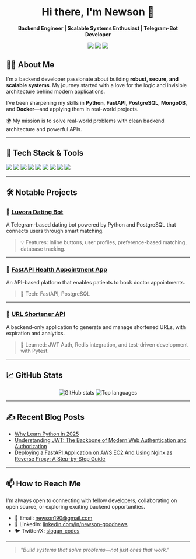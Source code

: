 <h1 align="center">Hi there, I'm Newson 👋</h1>

<p align="center">
  <strong>Backend Engineer | Scalable Systems Enthusiast | Telegram-Bot Developer</strong>
</p>

<p align="center">
  <a href="https://www.linkedin.com/in/newson-goodnews/"><img src="https://img.shields.io/badge/LinkedIn-Connect-blue?logo=linkedin" /></a>
  <a href="mailto:newson190@gmail.com"><img src="https://img.shields.io/badge/Gmail-Contact-red?logo=gmail" /></a>
  <a href="https://github.com/Slogan101"><img src="https://img.shields.io/badge/GitHub-Follow-black?logo=github" /></a>
</p>

## 👨‍💻 About Me

I'm a backend developer passionate about building **robust, secure, and scalable systems**. My journey started with a love for the logic and invisible architecture behind modern applications.

I’ve been sharpening my skills in **Python**, **FastAPI**, **PostgreSQL**, **MongoDB**, and **Docker**—and applying them in real-world projects.

🌍 My mission is to solve real-world problems with clean backend architecture and powerful APIs.

---

## 🚀 Tech Stack & Tools

<p>
  <img src="https://img.shields.io/badge/Python-3.x-blue?logo=python" />
  <img src="https://img.shields.io/badge/FastAPI-Speed%20and%20Flexibility-0ba360?logo=fastapi" />
  <img src="https://img.shields.io/badge/Flask-Microframework-000000?logo=flask" />
  <img src="https://img.shields.io/badge/PostgreSQL-Relational%20DB-336791?logo=postgresql" />
  <img src="https://img.shields.io/badge/MySQL-Database-4479A1?logo=mysql" />
  <img src="https://img.shields.io/badge/MongoDB-NoSQL-4ea94b?logo=mongodb" />
  <img src="https://img.shields.io/badge/Git-Version%20Control-F05032?logo=git" />
  <img src="https://img.shields.io/badge/Docker-Containerized-2496ED?logo=docker" />
  <img src="https://img.shields.io/badge/Linux-CLI-000000?logo=linux" />
</p>

---

## 🛠️ Notable Projects

### 🔗 [Luvora Dating Bot](https://github.com/(private)/luvora-telegram-dating-bot)
A Telegram-based dating bot powered by Python and PostgreSQL that connects users through smart matching.

> 💡 Features: Inline buttons, user profiles, preference-based matching, database tracking.

---

### 🔗 [FastAPI Health Appointment App](https://github.com/Slogan101/Hospital_appointment_app)
An API-based platform that enables patients to book doctor appointments.

> 🚀 Tech: FastAPI, PostgreSQL

---

### 🔗 [URL Shortener API](https://github.com//url-shortener-api)
A backend-only application to generate and manage shortened URLs, with expiration and analytics.

> 🧠 Learned: JWT Auth, Redis integration, and test-driven development with Pytest.

---

## 📈 GitHub Stats

<p align="center">
  <img src="https://github-readme-stats.vercel.app/api?username=Slogan101&show_icons=true&theme=radical" alt="GitHub stats" />
  <img src="https://github-readme-stats.vercel.app/api/top-langs/?username=Slogan101&layout=compact&theme=radical" alt="Top languages" />
</p>

---

## ✍️ Recent Blog Posts
<!-- BLOG-POST-LIST:START -->
<!-- Replace this with your actual blog feed or manually add links -->
- [Why Learn Python in 2025](https://medium.com/@newson190/why-learn-python-in-2025-28944e0d0998)
- [Understanding JWT: The Backbone of Modern Web Authentication and Authorization](https://medium.com/@newson190/understanding-jwt-the-backbone-of-modern-web-authentication-and-authorization-b210a02465d9)
- [Deploying a FastAPI Application on AWS EC2 And Using Nginx as Reverse Proxy: A Step-by-Step Guide](https://medium.com/@newson190/deploying-a-fastapi-application-on-aws-ec2-and-using-nginx-as-reverse-proxy-a-step-by-step-guide-e398f6d73899)
<!-- BLOG-POST-LIST:END -->

---

## 📫 How to Reach Me

I'm always open to connecting with fellow developers, collaborating on open source, or exploring exciting backend opportunities.

- 📧 Email: newson190@gmail.com  
- 💼 LinkedIn: [linkedin.com/in/newson-goodnews](https://linkedin.com/in/newson-goodnews)
- 🐦 Twitter/X: [slogan_codes](https://twitter.com/slogan_codes)

---

> *"Build systems that solve problems—not just ones that work."*

